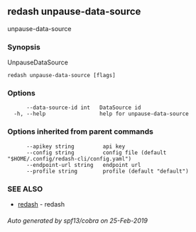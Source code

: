 ## redash unpause-data-source

unpause-data-source

### Synopsis

UnpauseDataSource

```
redash unpause-data-source [flags]
```

### Options

```
      --data-source-id int   DataSource id
  -h, --help                 help for unpause-data-source
```

### Options inherited from parent commands

```
      --apikey string         api key
      --config string         config file (default "$HOME/.config/redash-cli/config.yaml")
      --endpoint-url string   endpoint url
      --profile string        profile (default "default")
```

### SEE ALSO

* [redash](redash.md)	 - redash

###### Auto generated by spf13/cobra on 25-Feb-2019
